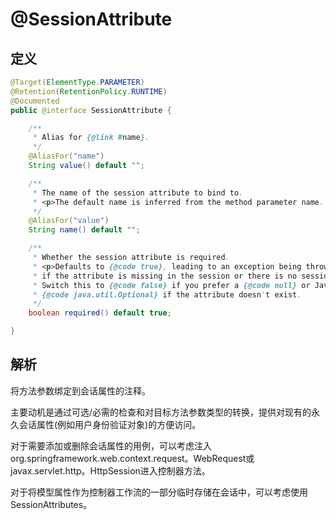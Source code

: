 # @SessionAttribute

## 定义

```java
@Target(ElementType.PARAMETER)
@Retention(RetentionPolicy.RUNTIME)
@Documented
public @interface SessionAttribute {

    /**
     * Alias for {@link #name}.
     */
    @AliasFor("name")
    String value() default "";

    /**
     * The name of the session attribute to bind to.
     * <p>The default name is inferred from the method parameter name.
     */
    @AliasFor("value")
    String name() default "";

    /**
     * Whether the session attribute is required.
     * <p>Defaults to {@code true}, leading to an exception being thrown
     * if the attribute is missing in the session or there is no session.
     * Switch this to {@code false} if you prefer a {@code null} or Java 8
     * {@code java.util.Optional} if the attribute doesn't exist.
     */
    boolean required() default true;

}
```

## 解析

将方法参数绑定到会话属性的注释。

主要动机是通过可选/必需的检查和对目标方法参数类型的转换，提供对现有的永久会话属性\(例如用户身份验证对象\)的方便访问。



对于需要添加或删除会话属性的用例，可以考虑注入org.springframework.web.context.request。WebRequest或javax.servlet.http。HttpSession进入控制器方法。



对于将模型属性作为控制器工作流的一部分临时存储在会话中，可以考虑使用SessionAttributes。

